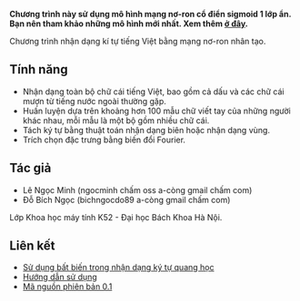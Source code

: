**Chương trình này sử dụng mô hình mạng nơ-ron cổ điển sigmoid 1 lớp ẩn. Bạn nên tham khảo những mô hình mới nhất. Xem thêm [ở đây](http://www.ngocminh.me/khoahocnhanthuc/thoi-hoang-kim-cua-mang-no-ron/).**

Chương trình nhận dạng kí tự tiếng Việt bằng mạng nơ-ron nhân tạo.

## Tính năng ##

  * Nhận dạng toàn bộ chữ cái tiếng Việt, bao gồm cả dấu và các chữ cái mượn từ tiếng nước ngoài thường gặp.
  * Huấn luyện dựa trên khoảng hơn 100 mẫu chữ viết tay của những người khác nhau, mỗi mẫu là một bộ gồm nhiều chữ cái.
  * Tách ký tự bằng thuật toán nhận dạng biên hoặc nhận dạng vùng.
  * Trích chọn đặc trưng bằng biến đổi Fourier.

## Tác giả ##
  * Lê Ngọc Minh (ngocminh chấm oss a-còng gmail chấm com)
  * Đỗ Bích Ngọc (bichngocdo89 a-còng gmail chấm com)

Lớp Khoa học máy tính K52 - Đại học Bách Khoa Hà Nội.

## Liên kết ##

  * [Sử dụng bất biến trong nhận dạng ký tự quang học](http://ngocminh-oss.blogspot.com/2010/11/su-dung-bat-bien-trong-nhan-dang-ki-tu.html)
  * [Hướng dẫn sử dụng](UsageGuide.md)
  * [Mã nguồn phiên bản 0.1](http://code.google.com/p/sapphire-ocr/downloads/detail?name=sapphire-ocr-src-v0.1.zip)